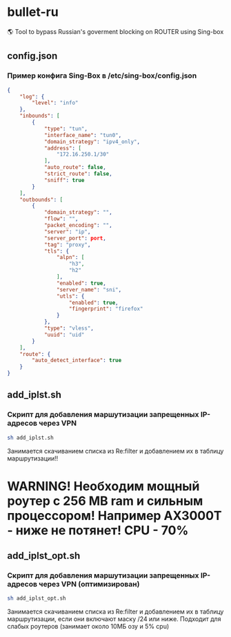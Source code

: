 # bullet-ru
🌎 Tool to bypass Russian's goverment blocking on ROUTER using Sing-box


## config.json
### Пример конфига Sing-Box в /etc/sing-box/config.json
```json
{
    "log": {
        "level": "info"
    },
    "inbounds": [
        {
            "type": "tun",
            "interface_name": "tun0",
            "domain_strategy": "ipv4_only",
            "address": [
                "172.16.250.1/30"
            ],
            "auto_route": false,
            "strict_route": false,
            "sniff": true
        }
    ],
    "outbounds": [
        {
            "domain_strategy": "",
            "flow": "",
            "packet_encoding": "",
            "server": "ip",
            "server_port": port,
            "tag": "proxy",
            "tls": {
                "alpn": [
                    "h3",
                    "h2"
                ],
                "enabled": true,
                "server_name": "sni",
                "utls": {
                    "enabled": true,
                    "fingerprint": "firefox"
                }
            },
            "type": "vless",
            "uuid": "uid"
        }
    ],
    "route": {
        "auto_detect_interface": true
    }
}

```

## add_iplst.sh
### Скрипт для добавления маршутизации запрещенных IP-адресов через VPN
```bash
sh add_iplst.sh
```
Занимается скачиванием списка из Re:filter и добавлением их в таблицу маршрутизации!!
# WARNING! Необходим мощный роутер с 256 MB ram и сильным процессором! Например AX3000T - ниже не потянет! CPU - 70%



## add_iplst_opt.sh
### Скрипт для добавления маршутизации запрещенных IP-адресов через VPN (оптимизирован)
```bash
sh add_iplst_opt.sh
```
Занимается скачиванием списка из Re:filter и добавлением их в таблицу маршрутизации, если они включают маску /24 или ниже.
Подходит для слабых роутеров (занимает около 10МБ озу и 5% cpu)
